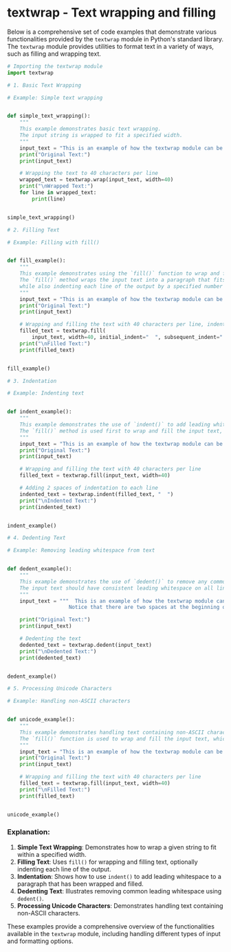 # textwrap - Text wrapping and filling

Below is a comprehensive set of code examples that demonstrate various functionalities provided by the `textwrap` module in Python's standard library. The `textwrap` module provides utilities to format text in a variety of ways, such as filling and wrapping text.

```python
# Importing the textwrap module
import textwrap

# 1. Basic Text Wrapping

# Example: Simple text wrapping


def simple_text_wrapping():
    """
    This example demonstrates basic text wrapping.
    The input string is wrapped to fit a specified width.
    """
    input_text = "This is an example of how the textwrap module can be used to wrap text."
    print("Original Text:")
    print(input_text)

    # Wrapping the text to 40 characters per line
    wrapped_text = textwrap.wrap(input_text, width=40)
    print("\nWrapped Text:")
    for line in wrapped_text:
        print(line)


simple_text_wrapping()

# 2. Filling Text

# Example: Filling with fill()


def fill_example():
    """
    This example demonstrates using the `fill()` function to wrap and fill text.
    The `fill()` method wraps the input text into a paragraph that fits within the specified width,
    while also indenting each line of the output by a specified number of spaces.
    """
    input_text = "This is an example of how the textwrap module can be used to wrap text."
    print("Original Text:")
    print(input_text)

    # Wrapping and filling the text with 40 characters per line, indented by 2 spaces
    filled_text = textwrap.fill(
        input_text, width=40, initial_indent="  ", subsequent_indent="  ")
    print("\nFilled Text:")
    print(filled_text)


fill_example()

# 3. Indentation

# Example: Indenting text


def indent_example():
    """
    This example demonstrates the use of `indent()` to add leading whitespace to each line of a paragraph.
    The `fill()` method is used first to wrap and fill the input text, then `indent()` is applied to add indentation.
    """
    input_text = "This is an example of how the textwrap module can be used to wrap text."
    print("Original Text:")
    print(input_text)

    # Wrapping and filling the text with 40 characters per line
    filled_text = textwrap.fill(input_text, width=40)

    # Adding 2 spaces of indentation to each line
    indented_text = textwrap.indent(filled_text, "  ")
    print("\nIndented Text:")
    print(indented_text)


indent_example()

# 4. Dedenting Text

# Example: Removing leading whitespace from text


def dedent_example():
    """
    This example demonstrates the use of `dedent()` to remove any common leading whitespace from each line.
    The input text should have consistent leading whitespace on all lines for this function to work correctly.
    """
    input_text = """  This is an example of how the textwrap module can be used to wrap text.
                    Notice that there are two spaces at the beginning of each line."""

    print("Original Text:")
    print(input_text)

    # Dedenting the text
    dedented_text = textwrap.dedent(input_text)
    print("\nDedented Text:")
    print(dedented_text)


dedent_example()

# 5. Processing Unicode Characters

# Example: Handling non-ASCII characters


def unicode_example():
    """
    This example demonstrates handling text containing non-ASCII characters.
    The `fill()` function is used to wrap and fill the input text, which includes emojis and other Unicode characters.
    """
    input_text = "This is an example of how the textwrap module can be used with text containing non-ASCII characters 😊."
    print("Original Text:")
    print(input_text)

    # Wrapping and filling the text with 40 characters per line
    filled_text = textwrap.fill(input_text, width=40)
    print("\nFilled Text:")
    print(filled_text)


unicode_example()

```

### Explanation:
1. **Simple Text Wrapping**: Demonstrates how to wrap a given string to fit within a specified width.
2. **Filling Text**: Uses `fill()` for wrapping and filling text, optionally indenting each line of the output.
3. **Indentation**: Shows how to use `indent()` to add leading whitespace to a paragraph that has been wrapped and filled.
4. **Dedenting Text**: Illustrates removing common leading whitespace using `dedent()`.
5. **Processing Unicode Characters**: Demonstrates handling text containing non-ASCII characters.

These examples provide a comprehensive overview of the functionalities available in the `textwrap` module, including handling different types of input and formatting options.

